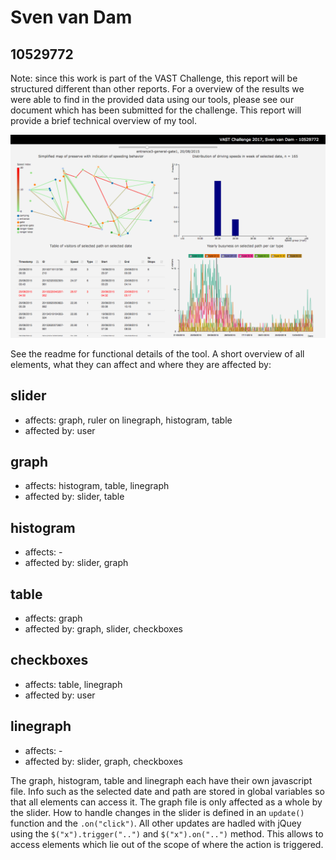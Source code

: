 # Sven van Dam
## 10529772

Note: since this work is part of the VAST Challenge, this report will be structured different than other reports. For a overview of the results we were able to find in the provided data using our tools, please see our document which has been submitted for the challenge.
This report will provide a brief technical overview of my tool.

![screencap](/doc/screencap1.png)

See the readme for functional details of the tool. A short overview of all elements, what they can affect and where they are affected by:

## slider
* affects: graph, ruler on linegraph, histogram, table
* affected by: user

## graph
* affects: histogram, table, linegraph
* affected by: slider, table

## histogram
* affects: -
* affected by: slider, graph

## table
* affects: graph
* affected by: graph, slider, checkboxes

## checkboxes
* affects: table, linegraph
* affected by: user

## linegraph
* affects: -
* affected by: slider, graph, checkboxes

The graph, histogram, table and linegraph each have their own javascript file. Info such as the selected date and path are stored in global variables so that all elements can access it.
The graph file is only affected as a whole by the slider. How to handle changes in the slider is defined in an `update()` function and the `.on("click")`. All other updates are hadled with jQuey using the `$("x").trigger("..")` and `$("x").on("..")` method. This allows to access elements which lie out of the scope of where the action is triggered.
